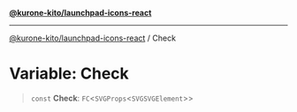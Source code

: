 [**@kurone-kito/launchpad-icons-react**](../README.md)

***

[@kurone-kito/launchpad-icons-react](../globals.md) / Check

# Variable: Check

> `const` **Check**: `FC`\<`SVGProps`\<`SVGSVGElement`\>\>
